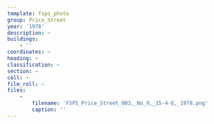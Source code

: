 ```yaml
---
template: fsps_photo
group: Price_Street
year: '1978'
description: ~
buildings:
    - ''
coordinates: ~
heading: ~
classification: ~
section: ~
cell: ~
film_roll: ~
files:
    -
        filename: 'FSPS_Price_Street_003,_No_9,_15-4-E,_1978.png'
        caption: ''
---
```

